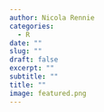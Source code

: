 ```yaml
---
author: Nicola Rennie
categories:
  - R
date: ""
slug: ""
draft: false
excerpt: ""
subtitle: ""
title: ""
image: featured.png
---
```

